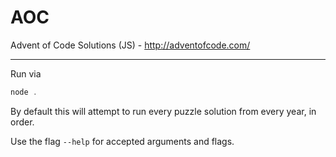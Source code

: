 # AOC
Advent of Code Solutions (JS) - http://adventofcode.com/

---

Run via
```javascript
node .
```
By default this will attempt to run every puzzle solution from every year, in order.

Use the flag `--help` for accepted arguments and flags.
